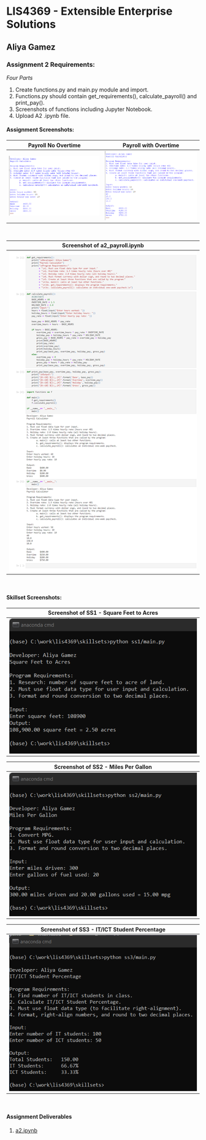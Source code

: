 # LIS4369 - Extensible Enterprise Solutions

## Aliya Gamez

### Assignment 2 Requirements:

*Four Parts*

1. Create functions.py and main.py module and import.
2. Functions.py should contain get_requirements(), calculate_payroll() and print_pay().
3. Screenshots of functions including Jupyter Notebook.
3. Upload A2 .ipynb file.

#### Assignment Screenshots:

| <b>Payroll No Overtime</b> | <b>Payroll with Overtime</b> |
| :--: | :--: |
| ![Payroll No Overtime](img/payroll.png) | ![Payroll With Overtime](img/payroll_ot.png) |

<br/>

| <b>Screenshot of a2_payroll.ipynb</b> |
| :--: |
| ![a2_payroll.ipynb Screenshot](img/a2_payroll.png) |

<br/>

#### Skillset Screenshots:

| <b>Screenshot of SS1 - Square Feet to Acres</b> |
| -- |
| ![SS1](../skillsets/img/ss1.png) |

| <b>Screenshot of SS2 - Miles Per Gallon</b> |
| -- |
| ![SS2](../skillsets/img/ss2.png) |

| <b>Screenshot of SS3 - IT/ICT Student Percentage</b> |
| -- |
| ![SS3](../skillsets/img/ss3.png) |

<br/>

#### Assignment Deliverables

1. [a2.ipynb](python/a2_payroll.ipynb)


